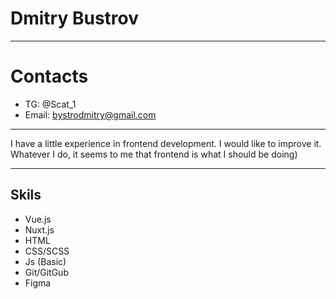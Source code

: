 # Dmitry Bustrov

*********
# Contacts
- TG: @Scat_1
- Email: bystrodmitry@gmail.com

*********
I have a little experience in frontend development. I would like to improve it. Whatever I do, it seems to me that frontend is what I should be doing)

*********
## Skils
- Vue.js
- Nuxt.js
- HTML
- CSS/SCSS
- Js (Basic)
- Git/GitGub
- Figma
